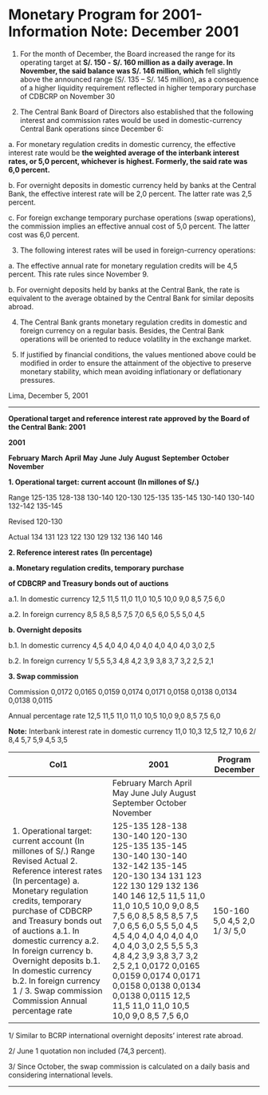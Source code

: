 # Monetary Program for 2001- Information Note: December 2001

1. For the month of December, the Board increased the range for its operating target at **S/. 150 -**
**S/. 160 million as a daily average. In November, the said balance was S/. 146 million, which**
fell slightly above the announced range (S/. 135 – S/. 145 million), as a consequence of a
higher liquidity requirement reflected in higher temporary purchase of CDBCRP on November
30

2. The Central Bank Board of Directors also established that the following interest and
commission rates would be used in domestic-currency Central Bank operations since
December 6:

a. For monetary regulation credits in domestic currency, the effective interest rate would be
**the weighted average of the interbank interest rates, or 5,0 percent, whichever is**
**highest. Formerly, the said rate was 6,0 percent.**

b. For overnight deposits in domestic currency held by banks at the Central Bank, the
effective interest rate will be 2,0 percent. The latter rate was 2,5 percent.

c. For foreign exchange temporary purchase operations (swap operations), the commission
implies an effective annual cost of 5,0 percent. The latter cost was 6,0 percent.

3. The following interest rates will be used in foreign-currency operations:

a. The effective annual rate for monetary regulation credits will be 4,5 percent. This rate
rules since November 9.

b. For overnight deposits held by banks at the Central Bank, the rate is equivalent to the
average obtained by the Central Bank for similar deposits abroad.

4. The Central Bank grants monetary regulation credits in domestic and foreign currency on a
regular basis. Besides, the Central Bank operations will be oriented to reduce volatility in the
exchange market.

5. If justified by financial conditions, the values mentioned above could be modified in order to
ensure the attainment of the objective to preserve monetary stability, which mean avoiding
inflationary or deflationary pressures.

Lima, December 5, 2001


-----

**Operational target and reference interest rate approved by the Board of the Central Bank: 2001**

**2001**

**February** **March** **April** **May** **June** **July** **August** **September** **October** **November**

**1. Operational target: current account**
**(In millones of S/.)**

Range 125-135 128-138 130-140 120-130 125-135 135-145 130-140 130-140 132-142 135-145

Revised 120-130

Actual 134 131 123 122 130 129 132 136 140 146

**2. Reference interest rates**
**(In percentage)**

**a. Monetary regulation credits, temporary purchase**

**of CDBCRP and Treasury bonds out of auctions**

a.1. In domestic currency 12,5 11,5 11,0 11,0 10,5 10,0 9,0 8,5 7,5 6,0

a.2. In foreign currency 8,5 8,5 8,5 7,5 7,0 6,5 6,0 5,5 5,0 4,5

**b. Overnight deposits**

b.1. In domestic currency 4,5 4,0 4,0 4,0 4,0 4,0 4,0 4,0 3,0 2,5

b.2. In foreign currency    1/ 5,5 5,3 4,8 4,2 3,9 3,8 3,7 3,2 2,5 2,1

**3. Swap commission**

Commission 0,0172 0,0165 0,0159 0,0174 0,0171 0,0158 0,0138 0,0134 0,0138 0,0115

Annual percentage rate 12,5 11,5 11,0 11,0 10,5 10,0 9,0 8,5 7,5 6,0

**Note:**
Interbank interest rate in domestic currency 11,0 10,3 12,5 12,7 10,6 2/ 8,4 5,7 5,9 4,5 3,5

|Col1|2001|Program December|
|---|---|---|
||February March April May June July August September October November||
|1. Operational target: current account (In millones of S/.) Range Revised Actual 2. Reference interest rates (In percentage) a. Monetary regulation credits, temporary purchase of CDBCRP and Treasury bonds out of auctions a.1. In domestic currency a.2. In foreign currency b. Overnight deposits b.1. In domestic currency b.2. In foreign currency 1 / 3. Swap commission Commission Annual percentage rate|125-135 128-138 130-140 120-130 125-135 135-145 130-140 130-140 132-142 135-145 120-130 134 131 123 122 130 129 132 136 140 146 12,5 11,5 11,0 11,0 10,5 10,0 9,0 8,5 7,5 6,0 8,5 8,5 8,5 7,5 7,0 6,5 6,0 5,5 5,0 4,5 4,5 4,0 4,0 4,0 4,0 4,0 4,0 4,0 3,0 2,5 5,5 5,3 4,8 4,2 3,9 3,8 3,7 3,2 2,5 2,1 0,0172 0,0165 0,0159 0,0174 0,0171 0,0158 0,0138 0,0134 0,0138 0,0115 12,5 11,5 11,0 11,0 10,5 10,0 9,0 8,5 7,5 6,0|150-160 5,0 4,5 2,0 1/ 3/ 5,0|


1/ Similar to BCRP international overnight deposits’ interest rate abroad.

2/ June 1 quotation non included (74,3 percent).

3/ Since October, the swap commission is calculated on a daily basis and considering international levels.


-----

